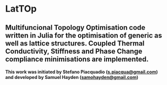 # LatTOp
## Multifuncional Topology Optimisation code written in Julia for the optimisation of generic as well as lattice structures.  Coupled Thermal Conductivity, Stiffness and Phase Change compliance minimisations are implemented.
#### This work was initiated by Stefano Piacquadio (s.piacqua@gmail.com) and developed by Samuel Hayden (samohayden@gmail.com)


